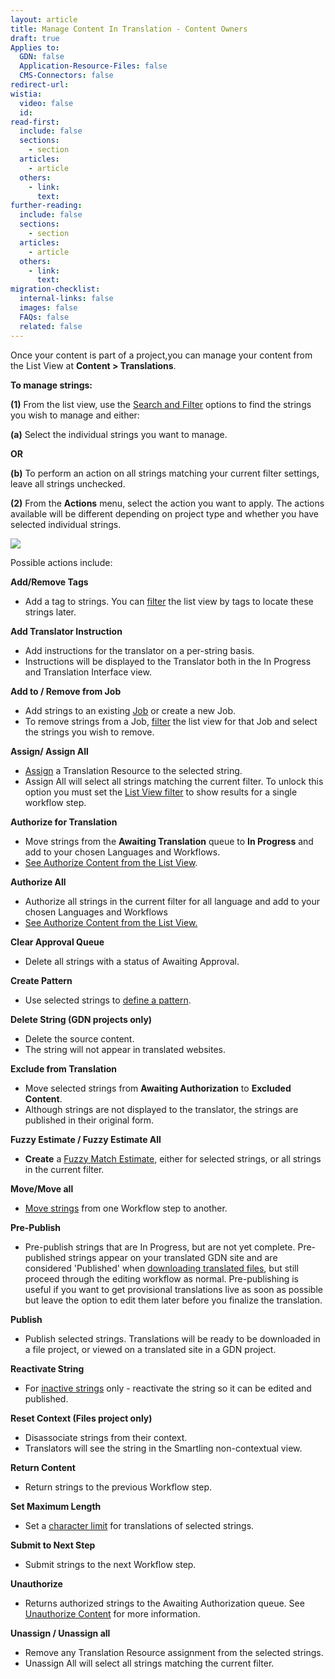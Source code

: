 ```yaml
---
layout: article
title: Manage Content In Translation - Content Owners
draft: true
Applies to:
  GDN: false
  Application-Resource-Files: false
  CMS-Connectors: false
redirect-url:
wistia:
  video: false
  id:
read-first:
  include: false
  sections:
    - section
  articles:
    - article
  others:
    - link:
      text:
further-reading:
  include: false
  sections:
    - section
  articles:
    - article
  others:
    - link:
      text:
migration-checklist:
  internal-links: false
  images: false
  FAQs: false
  related: false
---
```


Once your content is part of a project,you can manage your content from the List View at **Content > Translations**.

**To manage strings:**

**(1)** From the list view, use the [Search and Filter](/hc/en-us/articles/203416736-Search-and-Filter-Account-Owners-and-Project-Managers) options to find the strings you wish to manage and either:

**(a)** Select the individual strings you want to manage.

**OR**

**(b)** To perform an action on all strings matching your current filter settings, leave all strings unchecked.

**(2)** From the **Actions** menu, select the action you want to apply. The actions available will be different depending on project type and whether you have selected individual strings.

![](/hc/en-us/article_attachments/205086507/Smartling___Translations_Management_and_Smartling_Help_Center.png)

Possible actions include:

**Add/Remove Tags**

*   Add a tag to strings. You can [filter](/hc/en-us/articles/203416736-Search-and-Filter-Account-Owners-and-Project-Managers) the list view by tags to locate these strings later.

**Add Translator Instruction**

*   Add instructions for the translator on a per-string basis.
*   Instructions will be displayed to the Translator both in the In Progress and Translation Interface view.

**Add to / Remove from Job**

*   Add strings to an existing [Job](/hc/en-us/articles/202670453) or create a new Job.
*   To remove strings from a Job, [filter](/hc/en-us/articles/203416736-Search-and-Filter-Account-Owners-and-Project-Managers) the list view for that Job and select the strings you wish to remove.

**Assign/ Assign All**

*   [Assign](/hc/en-us/articles/200972858-Assign-content-to-a-translator) a Translation Resource to the selected string.
*   Assign All will select all strings matching the current filter. To unlock this option you must set the [List View filter](/hc/en-us/articles/203416736) to show results for a single workflow step.

**Authorize for Translation**

*   Move strings from the **Awaiting Translation** queue to **In Progress** and add to your chosen Languages and Workflows. 
*   [See Authorize Content from the List View](/hc/en-us/articles/201012778-Authorize-content-for-translation).

**Authorize All**

*   Authorize all strings in the current filter for all language and add to your chosen Languages and Workflows
*   [See Authorize Content from the List View.](/hc/en-us/articles/201012778-Authorize-content-for-translation)

**Clear Approval Queue**

*   Delete all strings with a status of Awaiting Approval.

**Create Pattern**

*   Use selected strings to [define a pattern](/hc/en-us/articles/202660343-Global-Delivery-Network-Create-and-Manage-Patterns).

**Delete String (GDN projects only)**

*   Delete the source content.
*   The string will not appear in translated websites.

**<span id="Exclude">Exclude from Translation</span>**

*   Move selected strings from **Awaiting Authorization** to **Excluded Content**.  
*   Although strings are not displayed to the translator, the strings are published in their original form.

**Fuzzy Estimate / Fuzzy Estimate All**

*   **Create** a [Fuzzy Match Estimate](/hc/en-us/articles/201255313#ListMatch), either for selected strings, or all strings in the current filter.

**Move/Move all**

*   [Move strings](/hc/en-us/articles/203416216-Move-Strings-Between-Workflow-Steps) from one Workflow step to another.

**Pre-Publish**

*   Pre-publish strings that are In Progress, but are not yet complete. Pre-published strings appear on your translated GDN site and are considered 'Published' when [downloading translated files](/hc/en-us/articles/201468416), but still proceed through the editing workflow as normal. Pre-publishing is useful if you want to get provisional translations live as soon as possible but leave the option to edit them later before you finalize the translation.

**Publish**

*   Publish selected strings. Translations will be ready to be downloaded in a file project, or viewed on a translated site in a GDN project.

**Reactivate String**

*   For [inactive strings](/hc/en-us/articles/203587968) only - reactivate the string so it can be edited and published. 

**Reset Context (Files project only)**

*   Disassociate strings from their context.
*   Translators will see the string in the Smartling non-contextual view.

**Return Content**

*   Return strings to the previous Workflow step.

**Set Maximum Length**

*   Set a [character limit](/hc/en-us/articles/203440458) for translations of selected strings.

**Submit to Next Step**

*   Submit strings to the next Workflow step.

**Unauthorize**

*   Returns authorized strings to the Awaiting Authorization queue. See [Unauthorize Content](/hc/en-us/articles/205274267) for more information.

**Unassign / Unassign all**

*   Remove any Translation Resource assignment from the selected strings.
*   Unassign All will select all strings matching the current filter.